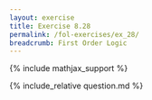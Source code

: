 ```yaml
---
layout: exercise
title: Exercise 8.28
permalink: /fol-exercises/ex_28/
breadcrumb: First Order Logic
---
```


{% include mathjax_support %}

<div><i class="arrow-up loader" data-chapter="fol-exercises" data-exercise="ex_28" data-rating="0"></i></div>
{% include_relative question.md %}
